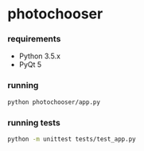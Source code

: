 # photochooser

### requirements
- Python 3.5.x
- PyQt 5

### running
```bash
python photochooser/app.py
```

### running tests
```bash
python -m unittest tests/test_app.py
```